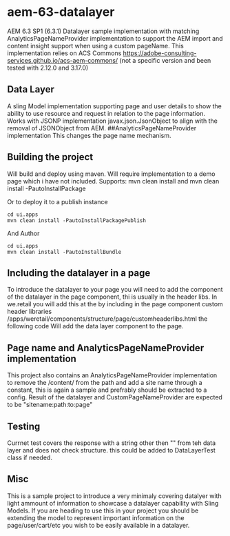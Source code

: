 # aem-63-datalayer
AEM 6.3 SP1 (6.3.1) Datalayer sample implementation with matching AnalyticsPageNameProvider implementation to support the AEM import and content insight support when using a custom pageName.
This implementation relies on ACS Commons https://adobe-consulting-services.github.io/acs-aem-commons/ (not a specific version and been tested with 2.12.0 and 3.17.0)

## Data Layer
A sling Model implementation supporting page and user details to show the ability to use resource and request in relation to the page information.
Works with JSONP implementation javax.json.JsonObject to align with the removal of JSONObject from AEM.
##AnalyticsPageNameProvider implementation
This changes the page name mechanism.

## Building the project
Will build and deploy using maven.
Will require implementation to a demo page which i have not included.
Supports:
    mvn clean install
and
    mvn clean install -PautoInstallPackage

Or to deploy it to a publish instance

    cd ui.apps
    mvn clean install -PautoInstallPackagePublish

And Author

    cd ui.apps
    mvn clean install -PautoInstallBundle

## Including the datalayer in a page
To introduce the datalayer to your page you will need to add the component of the datalayer in the page component, thi is usually in the header libs.
In we.retail you will add this at the
by including in the page component custom header libraries
    /apps/weretail/components/structure/page/customheaderlibs.html
the following code
    <sly data-sly-resource="${'datalayer' @ resourceType='datalayer/components/common/datalayer'}"/>
Will add the data layer component to the page.

## Page name and AnalyticsPageNameProvider implementation
This project also contains an AnalyticsPageNameProvider implementation to remove the /content/ from the path and add a site name through a constant, this is again a sample and prefrably should be extracted to a config.
Result of the datalayer and CustomPageNameProvider are expected to be "sitename:path:to:page"


## Testing
Currnet test covers the response with a string other then "" from teh data layer and does not check structure. this could be added to DataLayerTest class if needed.


## Misc
This is a sample project to introduce a very minimaly covering datalyer with light ammount of information to showcase a datalayer capability with Sling Models.
If you are heading to use this in your project you should be extending the model to represent important information on the page/user/cart/etc you wish to be easily available in a datalayer.